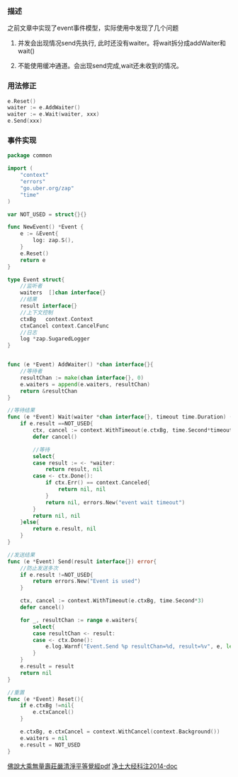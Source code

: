 ### 描述

之前文章中实现了event事件模型，实际使用中发现了几个问题


1. 并发会出现情况send先执行, 此时还没有waiter。将wait拆分成addWaiter和wait()

2. 不能使用缓冲通道。会出现send完成,wait还未收到的情况。

### 用法修正

```go
e.Reset()
waiter := e.AddWaiter()
waiter := e.Wait(waiter, xxx)
e.Send(xxx)
```

### 事件实现

```go
package common

import (
	"context"
	"errors"
	"go.uber.org/zap"
	"time"
)

var NOT_USED = struct{}{}

func NewEvent() *Event {
	e := &Event{
		log: zap.S(),
	}
	e.Reset()
	return e
}

type Event struct{
	//监听者
	waiters  []chan interface{}
	//结果
	result interface{}
	//上下文控制
	ctxBg 	context.Context
	ctxCancel context.CancelFunc
	//日志
	log *zap.SugaredLogger
}


func (e *Event) AddWaiter() *chan interface{}{
	//等待者
	resultChan := make(chan interface{}, 0)
	e.waiters = append(e.waiters, resultChan)
	return &resultChan
}

//等待结果
func (e *Event) Wait(waiter *chan interface{}, timeout time.Duration) (interface{}, error){
	if e.result ==NOT_USED{
		ctx, cancel := context.WithTimeout(e.ctxBg, time.Second*timeout)
		defer cancel()

		//等待
		select{
		case result := <- *waiter:
			return result, nil
		case <- ctx.Done():
			if ctx.Err() == context.Canceled{
				return nil, nil
			}
			return nil, errors.New("event wait timeout")
		}
		return nil, nil
	}else{
		return e.result, nil
	}
}

//发送结果
func (e *Event) Send(result interface{}) error{
	//防止发送多次
	if e.result !=NOT_USED{
		return errors.New("Event is used")
	}

	ctx, cancel := context.WithTimeout(e.ctxBg, time.Second*3)
	defer cancel()

	for _, resultChan := range e.waiters{
		select{
		case resultChan <- result:
		case <- ctx.Done():
			e.log.Warnf("Event.Send %p resultChan=%d, result=%v", e, len(resultChan), result)
		}
	}
    e.result = result
	return nil
}

//重置
func (e *Event) Reset(){
	if e.ctxBg !=nil{
		e.ctxCancel()
	}

	e.ctxBg, e.ctxCancel = context.WithCancel(context.Background())
	e.waiters = nil
	e.result = NOT_USED
}
```

[佛說大乘無量壽莊嚴清淨平等覺經pdf](http://doc.sxjy360.top/book/佛說大乘無量壽莊嚴清淨平等覺經(難字注音).pdf)
[净土大经科注2014-doc](http://doc.sxjy360.top/book/净土大经科注2014-doc.zip)